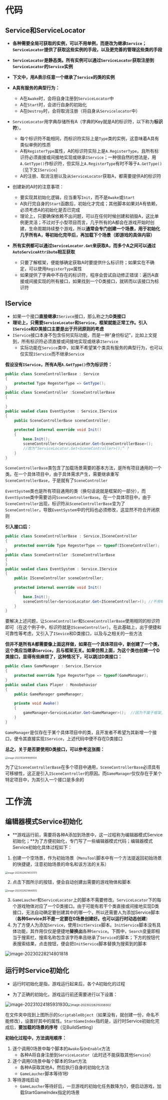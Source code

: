 # 代码

## Service和ServiceLocator

- **各种需要全局可获取的实例，可以不用单例，而是改为继承`Service`；`ServiceLocator`提供了获取这些实例的手段，以及更完善的管理这些类的手段**
- **`ServiceLocator`是静态类。所有实例可以通过`ServiceLocator`获取注册到`ServiceLocator`的`Service`实例**
- **下文中，用A表示任意一个继承了`Service`的类的实例**
- **A具有服务的典型行为：**
  - A在`Awake`时，会将自身注册到`ServiceLocator`中
  - A在`Start`时，会进行自身的初始化
  - A在`Destroy`时，会将取消注册（将自身从`Servicelocator`中）

- `ServiceLocator`用字典存储所有A（字典的Key就是A的标识符，以下称为**标识符**）。
  - 每个标识符不能相同，而标识符实际上是`Type`类的实例，这意味着A具有类似单例的性质
  - A有`RegisterType`属性，A的标识符实际上是`A.RegisterType`，且所有标识符必须直接或间接地实现或继承`IService`；一种很自然的想法是，用`A.GetType()`作标识符，但实际上`A.RegisterType`有时不等于`A.GetType()`（见下文`IService`）
  - A的注册、取消注册以及从`ServiceLocator`获取A，都需要提供A的标识符

- 创建新的A时的注意事项：
  - 要实现其初始化逻辑，应当重写`Init`，而不是`Awake`或`Start`
  - A执行完自身的`Start`函数后，初始化才完成；其他脚本如果对A有依赖，必须考虑A的初始化是否已完成
  - 理论上，只要确保依赖不出问题，可以在任何时候创建和销毁A，这比单例更灵活；不过对于小型项目而言，几乎所有的A都会在游戏开始时创建，生命周期持续整个游戏，所以**通常会专门创建一个场景，用于初始化几乎所有A，等初始化完毕后，再加载下个场景（即游戏的具体内容）**

- **所有实例都可以通过`ServiceLocator.Get`来获取A，而多个A之间可以通过`AutoServiceAttribute`相互获取**
  - 只要了解框架，便能够确定获取A时要提供什么标识符；如果实在不确定，可以使用`RegisterType`属性
  - 如果提供了字典中不存在的标识符，程序会尝试自动修正错误：遍历A直接或间接实现的所有接口，如果找到一个D类接口，就转而以该接口为标识符

## IService

- 如果一个接口**直接继承**`ISerivce`接口，那么称之为**D类接口**
- **理论上，只需要`ServiceLocator`和`Service`，框架就能正常工作。引入`IService`和D类接口主要是出于开闭原则的考虑**
- `IService`接口本身不包含任何实际功能，而是一种“身份标记”，比如上文提到，所有标识符必须直接或间接地实现或继承`IService`
  - 实际功能在`Service`类中，如果不希望某个类具有服务的典型行为，也可以仅实现`IService`而不继承`Service`



**假设没有`IService`，所有A用`A.GetType()`作为标识符：**

```c#
public class SceneControllerBase : Service
{
    protected Type RegesterType => GetType();
}
public class SceneController :SceneControllerBase
{
    
}
public sealed class EventSystem : Service,IService
{
    public SceneControllerBase sceneController;
    
    protected internal override void Init()
    {
        base.Init();
        sceneController=ServiceLocator.Get<SceneControllerBase>();
		//改为“ServiceLocator.Get<SceneController>();” ? 
    }
}
```

`SceneControllerBase`类包含了加载场景需要的基本方法，是所有项目通用的一个类。在一个具体项目中，由于具体需求产生，需要继承重写`SceneControllerBase`，于是就有了`SceneController`

`EventSystem`类也是所有项目通用的类（换句话说就是框架的一部分），而`EventSystem`类中需要访问`SceneControllerBase`。在一个具体项目中，由于`SceneController`出现，标识符从`SceneControllerBase`变为了`SceneController`，导致`EventSystem`中的代码也必须修改，这显然不符合开闭原则



**引入接口后：**

```c#
public class SceneControllerBase : Service,ISceneController
{
    protected override Type RegesterType => typeof(ISceneController);
}
public class SceneController :SceneControllerBase
{ 
}
public sealed class EventSystem : Service,IService
{
    public ISceneController sceneController;
    
    protected internal override void Init()
    {
        base.Init();
        sceneController=ServiceLocator.Get<ISceneController>();	//不用修改
    }
}
```

要解决上述问题，让`SceneController`和`SceneControllerBase`使用相同的标识符即可（在这个例子中，标识符就是`ISceneController`）。在此基础上，出于便捷和可靠性等考虑，又引入了`ISevice`和D类接口，以及与之相关的一些方法



**但并不是所有A都需要像上面这样做，如果在一个具体项目中，新创建了一个类，这个类应当继承`Service`，且与框架无关。如果仿照上面，为这个类也创建一个D类接口，显得有些麻烦了，这种情况下，可以跳过D类接口：**

```c#
public class GameManager : Service,IService
{
    protected override Type RegesterType => typeof(GameManager);
}
public sealed class Player : Monobehavior
{
    public GameManager gameManager;
    
    private void Awake()
    {
        gameManager=ServiceLocator.Get<GameManager>();	//因为不属于框架,所以不用顾虑开闭原则
    }
}
```

`GameManager`是仅存在于某个具体项目中的类，且开发者不希望为其新增一个接口，便令其直接实现`IService`，上述代码中便不存在D类接口

**总之，关于是否要使用D类接口，可以参考这张图：**

<img src="Image/image-20231024181646504.png" alt="image-20231024181646504" style="zoom:50%;" />

为了让`SceneControllerBase`在多个项目中通用，`SceneControllerBase`必须具有可移植性，这正是引入`ISceneController`的原因。而`GameManager`仅仅存在于某个特定项目中，为其引入一个接口是多余的

# 工作流

## 编辑器模式Service初始化

- **游戏运行前，需要将各种A添加到场景中，这一过程称为编辑器模式Service初始化；**为了方便初始化，专门写了一些编辑器模式代码；编辑器模式Service初始化具体过程如下：

1. 创建一个空场景，作为初始场景（`MenuTool`脚本中有一个方法提返回初始场景的快捷键，注意初始场景的命名和该方法的关系）

<img src="Image/image-20230228214033173.png" alt="image-20230228214033173" style="zoom:50%;" />

2. 点击下图所示的按钮，便会自动创建出需要的游戏物体和脚本

<img src="Image/image-20230228214640512.png" alt="image-20230228214640512" style="zoom:50%;" />

3. `GameLaucher`和`ServiceLocator`上的脚本不需要修改。`ServiceLocator`下的每个游戏物体对应了一个D类接口。由于可能有若干个类直接或间接地实现D类接口，无法自动确定要创建其中的哪一个，所以还需要人为添加Service脚本（**各种Service并不是一定要在0场景创建好。也可以运行时动态创建**）
4. 为了方便人为添加`Service`，使用`InitService`脚本。`InitService`脚本没有具体功能，其作用仅仅是便捷地**替换出**各种`Service`。下图中，`Search`变量即相当于搜索栏，搜索名称包含该字符串且继承了`Service`的脚本；下方的按钮代表搜索结果，点击按钮，便会把`InitService`脚本替换为搜索到的脚本

![image-20230228214801818](Image/image-20230228214801818.png)

## 运行时Service初始化

- 运行时初始化是指，游戏运行起来后，各个A初始化的过程

- 为了正确的初始化，游戏运行前还需要进行以下设置：

![image-20231024185931930](Image/image-20231024185931930.png)<img src="Image/image-20230228215338302.png" alt="image-20230228215338302" style="zoom: 67%;" />

在文件夹中找到上图所示的`ScriptableObject`（如果没有，就创建一份，命名不能修改），设置好其中的属性。`StartGameIndex`指的是，运行时Service初始化完成后，**要加载的场景的序号**（见BuildSetting）

**初始化过程中，方法调用顺序：**

1. 逐个调用0场景中每个脚本的`Awake`与`OnEnable`方法
   - 各种A将自身注册到`ServiceLocator`（此时还不能获取其他`Service`）
2. 逐个调用0场景中每个脚本的Start方法
   - 各种A获取其他A，然后执行自身的初始化方法
   - `GameLaucher`脚本等待1秒
3. 等待游戏启动
   - `GameLaucher`等待好后，一旦游戏的初始化任务数降为0，便启动游戏，加载StartGameIndex指定的场景
